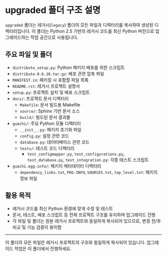 # upgraded 폴더 구조 설명

`upgraded` 폴더는 레거시(`legacy`) 폴더의 모든 파일과 디렉터리를 복사하여 생성된 디렉터리입니다. 이 폴더는 Python 2.5 기반의 레거시 코드를 최신 Python 버전으로 업그레이드하는 작업 공간으로 사용됩니다.

## 주요 파일 및 폴더

- `distribute_setup.py`: Python 패키지 배포를 위한 스크립트
- `distribute-0.6.10.tar.gz`: 배포 관련 압축 파일
- `MANIFEST.in`: 패키징 시 포함할 파일 목록
- `README.rst`: 레거시 프로젝트 설명서
- `setup.py`: 프로젝트 설치 및 배포 스크립트
- `docs/`: 프로젝트 문서 디렉터리
    - `Makefile`: 문서 빌드용 Makefile
    - `source/`: Sphinx 기반 문서 소스
    - `build/`: 빌드된 문서 결과물
- `guachi/`: 주요 Python 모듈 디렉터리
    - `__init__.py`: 패키지 초기화 파일
    - `config.py`: 설정 관련 코드
    - `database.py`: 데이터베이스 관련 코드
    - `tests/`: 테스트 코드 디렉터리
        - `test_configmapper.py`, `test_configurations.py`, `test_database.py`, `test_integration.py`: 각종 테스트 스크립트
- `guachi.egg-info/`: 패키지 메타데이터 디렉터리
    - `dependency_links.txt`, `PKG-INFO`, `SOURCES.txt`, `top_level.txt`: 패키지 정보 파일

## 활용 목적

- 레거시 코드를 최신 Python 환경에 맞게 수정 및 테스트
- 문서, 테스트, 배포 스크립트 등 전체 프로젝트 구조를 유지하며 업그레이드 진행
- 각 파일 및 폴더는 원본 레거시 프로젝트와 동일하게 복사되어 있으므로, 변경 전/후 비교 및 기능 검증이 용이함

---
이 폴더의 모든 파일은 레거시 프로젝트의 구조와 동일하게 복사되어 있습니다. 업그레이드 작업은 이 폴더에서 진행하세요.